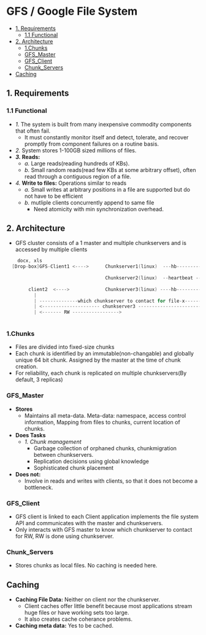# GFS / Google File System

- [1. Requirements](#Requirements)
  - [1.1 Functional](#Functional)
- [2. Architecture](#Architecture)
  - [1.Chunks](#1.Chunks)
  - [GFS_Master](#GFS_Master)
  - [GFS_Client](#GFS_Client)
  - [Chunk_Servers](#Chunk_Servers)
- [Caching](#Caching) 

<a name="Requirements"></a>
## 1. Requirements
<a name="Functional"></a>
### 1.1 Functional
- _1._ The system is built from many inexpensive commodity components that often fail. 
  - It must constantly monitor itself and detect, tolerate, and recover promptly from component failures on a routine basis. 
- _2._ System stores 1-100GB sized millions of files.
- **_3._ Reads:**
  - _a._ Large reads(reading hundreds of KBs).
  - _b._ Small random reads(read few KBs at some arbitrary offset), often read through a contiguous region of a file.
- _4._ **Write to files:** Operations similar to reads
  - _a._ Small writes at arbitrary positions in a file are supported but do not have to be efficient
  - _b._ mutliple clients concurrently append to same file
    - Need atomicity with min synchronization overhead.

<a name="Architecture"></a>
## 2. Architecture
- GFS cluster consists of a 1 master and multiple chunkservers and is accessed by multiple clients
```c
    docx, xls
  [Drop-box]GFS-Client1 <---->      Chunkserver1(linux)  ---hb-----------
                                                                        |
                                    Chunkserver2(linux)  --heartbeat -- GFS-Master
                                                                        |
        client2	 <---->             Chunkserver3(linux)	----hb----------
          |
          | --------------which chunkserver to contact for file-x----------->
          | <--------------------- chunkserver3 ----------------------------
          | <------- RW ----------------->
          
```
### 1.Chunks
  - Files are divided into fixed-size chunks
  - Each chunk is identified by an immutable(non-changable) and globally unique 64 bit chunk. Assigned by the master at the time of chunk creation.
  - For reliability, each chunk is replicated on multiple chunkservers(By default, 3 replicas)
### GFS_Master
  - **Stores**
    - Maintains all meta-data. Meta-data: namespace, access control information, Mapping from files to chunks, current location of chunks.
  - **Does Tasks**
    - _1. Chunk management_
      - Garbage collection of orphaned chunks, chunkmigration between chunkservers.
      - Replication decisions using global knowledge
      - Sophisticated chunk placement
  - **Does not:**
    - Involve in reads and writes with clients, so that it does not become a bottleneck.
### GFS_Client
  - GFS client is linked to each Client application implements the file system API and communicates with the master and chunkservers.
  - Only interacts with GFS master to know which chunkserver to contact for RW, RW is done using chunkserver.
### Chunk_Servers
  -  Stores chunks as local files. No caching is needed here.

## Caching
- **Caching File Data:** Neither on client nor the chunkserver. 
  - Client caches offer little benefit because most applications stream huge files or have working sets too large.
  - It also creates cache coherance problems.
- **Caching meta data:** Yes
to be cached.
